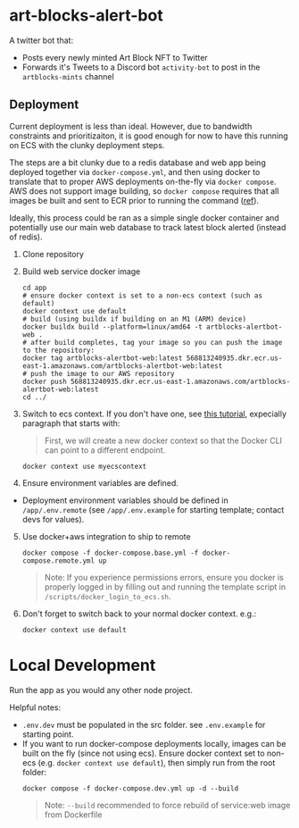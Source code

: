 # art-blocks-alert-bot

A twitter bot that:

- Posts every newly minted Art Block NFT to Twitter
- Forwards it's Tweets to a Discord bot `activity-bot` to post in the `artblocks-mints` channel

## Deployment

Current deployment is less than ideal. However, due to bandwidth constraints and prioritizaiton, it is good enough for now to have this running on ECS with the clunky deployment steps.

The steps are a bit clunky due to a redis database and web app being deployed together via `docker-compose.yml`, and then using docker to translate that to proper AWS deployments on-the-fly via `docker compose`. AWS does not support image building, so `docker compose` requires that all images be built and sent to ECR prior to running the command ([ref](https://docs.docker.com/cloud/ecs-compose-features/)).

Ideally, this process could be ran as a simple single docker container and potentially use our main web database to track latest block alerted (instead of redis).

1.  Clone repository
2.  Build web service docker image

    ```shell
    cd app
    # ensure docker context is set to a non-ecs context (such as default)
    docker context use default
    # build (using buildx if building on an M1 (ARM) device)
    docker buildx build --platform=linux/amd64 -t artblocks-alertbot-web .
    # after build completes, tag your image so you can push the image to the repository:
    docker tag artblocks-alertbot-web:latest 568813240935.dkr.ecr.us-east-1.amazonaws.com/artblocks-alertbot-web:latest
    # push the image to our AWS repository
    docker push 568813240935.dkr.ecr.us-east-1.amazonaws.com/artblocks-alertbot-web:latest
    cd ../
    ```

3.  Switch to ecs context. If you don't have one, see [this tutorial](https://aws.amazon.com/blogs/containers/deploy-applications-on-amazon-ecs-using-docker-compose/), expecially paragraph that starts with:

    > First, we will create a new docker context so that the Docker CLI can point to a different endpoint.

    ```shell
    docker context use myecscontext
    ```

4.  Ensure environment variables are defined.

- Deployment environment variables should be defined in `/app/.env.remote` (see `/app/.env.example` for starting template; contact devs for values).

5.  Use docker+aws integration to ship to remote

    ```shell
    docker compose -f docker-compose.base.yml -f docker-compose.remote.yml up
    ```

    > Note: If you experience permissions errors, ensure you docker is properly logged in by filling out and running the template script in `/scripts/docker_login_to_ecs.sh`.

6.  Don't forget to switch back to your normal docker context. e.g.:

    ```shell
    docker context use default
    ```

# Local Development

Run the app as you would any other node project.

Helpful notes:

- `.env.dev` must be populated in the src folder. see `.env.example` for starting point.
- If you want to run docker-compose deployments locally, images can be built on the fly (since not using ecs). Ensure docker context set to non-ecs (e.g. `docker context use default`), then simply run from the root folder:
  ```shell
  docker compose -f docker-compose.dev.yml up -d --build
  ```
  > Note: `--build` recommended to force rebuild of service:web image from Dockerfile
